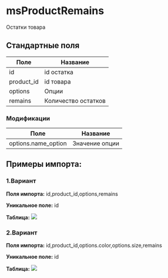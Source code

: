 # msProductRemains

Остатки товара

## Стандартные поля
| Поле |  Название |
| -- | -- |
| id | id остатка |
| product_id | id товара |
| options | Опции |
| remains | Количество остатков |

### Модификации

| Поле |  Название |
| -- | -- |
| options.name_option | Значение опции |


## Примеры импорта:

### 1.Вариант 

**Поля импорта:** id,product_id,options,remains

**Уникальное поле:** id

**Таблица:**
![](https://file.modx.pro/files/9/f/5/9f5b5d30d94f6258825b6f5250ddd4bd.jpg)

### 2.Вариант

**Поля импорта:**
id,product_id,options.color,options.size,remains

**Уникальное поле:**
id


**Таблица:**
![](https://file.modx.pro/files/4/d/8/4d8e757c7369996cdeb441d0f35ed7aa.jpg)